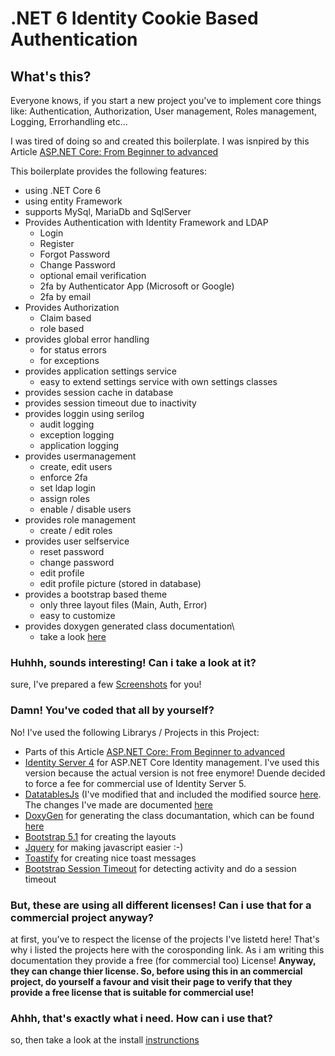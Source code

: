 # .NET 6 Identity Cookie Based Authentication

## What's this?

Everyone knows, if you start a new project you've to implement core things like: Authentication, Authorization, User management, Roles management, Logging, Errorhandling etc...

I was tired of doing so and created this boilerplate. I was isnpired by this Article [ASP.NET Core: From Beginner to advanced](https://burakneis.com/asp-net-core-identity/)

This boilerplate provides the following features:

* using .NET Core 6
* using entity Framework
* supports MySql, MariaDb and SqlServer
* Provides Authentication with Identity Framework and LDAP
    * Login
    * Register
    * Forgot Password
    * Change Password
    * optional email verification
    * 2fa by Authenticator App (Microsoft or Google)
    * 2fa by email
* Provides Authorization
    * Claim based
    * role based
* provides global error handling
    * for status errors
    * for exceptions
* provides application settings service
    * easy to extend settings service with own settings classes
* provides session cache in database
* provides session timeout due to inactivity
* provides loggin using serilog
    * audit logging
    * exception logging
    * application logging
* provides usermanagement
    * create, edit users
    * enforce 2fa
    * set ldap login
    * assign roles
    * enable / disable users
* provides role management
    * create / edit roles
* provides user selfservice
    * reset password
    * change password
    * edit profile
    * edit profile picture (stored in database)
* provides a bootstrap based theme
    * only three layout files (Main, Auth, Error)
    * easy to customize
* provides doxygen generated class documentation\
    * take a look [here](https://htmlpreview.github.io/?https://github.com/madcoda9000/dotnet-cookie-based-identity/blob/main/Documentation/generated/html/index.html)

### Huhhh, sounds interesting! Can i take a look at it?

sure, I've prepared a few [Screenshots](Documntation/SCREENSHOTS.md) for you!

### Damn! You've coded that all by yourself?

No! I've used the following Librarys / Projects in this Project:

* Parts of this Article [ASP.NET Core: From Beginner to advanced](https://burakneis.com/asp-net-core-identity/)
* [Identity Server 4](https://github.com/IdentityServer/IdentityServer4) for ASP.NET Core Identity management. I've used this version because the actual version is not free enymore! Duende decided to force a fee for commercial use of Identity Server 5.
* [DatatablesJs](https://github.com/ekondur/DatatableJS) (I've modified that and included the modified source [here](DatatablesJs). The changes I've made are documented [here](https://github.com/ekondur/DatatableJS/issues)
* [DoxyGen](Https://doxygen.nl) for generating the class documantation, which can be found [here](Documentation/generated/html/)
* [Bootstrap 5.1](https://getbootstrap.com) for creating the layouts
* [Jquery](https://jquery.com) for making javascript easier :-)
* [Toastify](https://apvarun.github.io/toastify-js/) for creating nice toast messages
* [Bootstrap Session Timeout](https://jquery-plugins.net/bootstrap-session-timeout) for detecting activity and do a session timeout

### But, these are using all different licenses! Can i use that for a commercial project anyway?

at first, you've to respect the license of the projects I've listetd here! That's why i listed the projects here with the corosponding link.
As i am writing this documentation they provide a free (for commercial too) License! **Anyway, they can change thier license. So, before using this in an commercial project, do yourself a favour and visit their page to verify that they provide a free license that is suitable for commercial use!**

### Ahhh, that's exactly what i need. How can i use that?

so, then take a look at the install [instrunctions](Documentation/INSTALLmd)
